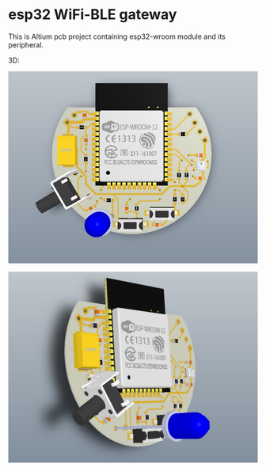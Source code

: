 # esp32 WiFi-BLE gateway

This is Altium pcb project containing esp32-wroom module and its peripheral.

3D:

![](https://github.com/KryvosheyaIvan/pcb_esp32/blob/master/img/p1.png)

![](https://github.com/KryvosheyaIvan/pcb_esp32/blob/master/img/p2.png)
